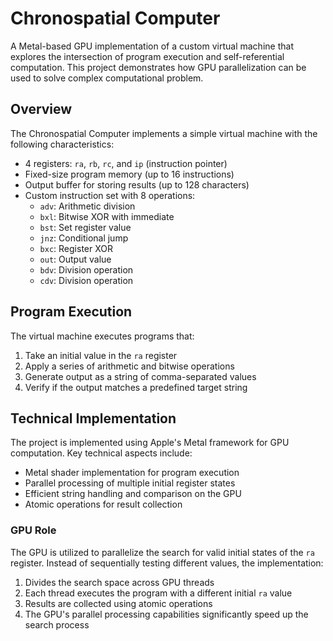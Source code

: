 # Chronospatial Computer

A Metal-based GPU implementation of a custom virtual machine that explores the intersection of program execution and self-referential computation. This project demonstrates how GPU parallelization can be used to solve complex computational problem.

## Overview

The Chronospatial Computer implements a simple virtual machine with the following characteristics:

- 4 registers: `ra`, `rb`, `rc`, and `ip` (instruction pointer)
- Fixed-size program memory (up to 16 instructions)
- Output buffer for storing results (up to 128 characters)
- Custom instruction set with 8 operations:
  - `adv`: Arithmetic division
  - `bxl`: Bitwise XOR with immediate
  - `bst`: Set register value
  - `jnz`: Conditional jump
  - `bxc`: Register XOR
  - `out`: Output value
  - `bdv`: Division operation
  - `cdv`: Division operation

## Program Execution

The virtual machine executes programs that:
1. Take an initial value in the `ra` register
2. Apply a series of arithmetic and bitwise operations
3. Generate output as a string of comma-separated values
4. Verify if the output matches a predefined target string

## Technical Implementation

The project is implemented using Apple's Metal framework for GPU computation. Key technical aspects include:

- Metal shader implementation for program execution
- Parallel processing of multiple initial register states
- Efficient string handling and comparison on the GPU
- Atomic operations for result collection

### GPU Role

The GPU is utilized to parallelize the search for valid initial states of the `ra` register. Instead of sequentially testing different values, the implementation:

1. Divides the search space across GPU threads
2. Each thread executes the program with a different initial `ra` value
3. Results are collected using atomic operations
4. The GPU's parallel processing capabilities significantly speed up the search process

